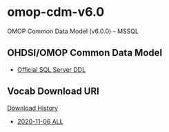 # omop-cdm-v6.0
OMOP Common Data Model (v6.0.0) - MSSQL

## OHDSI/OMOP Common Data Model
* <a href="https://github.com/OHDSI/CommonDataModel/tree/master/Sql%20Server">Official SQL Server DDL</a>

## Vocab Download URI
<a href="https://athena.ohdsi.org/vocabulary/download-history">Download History</a>
* <a href="https://athena.ohdsi.org/vocabulary/download-history">2020-11-06 ALL</a>

